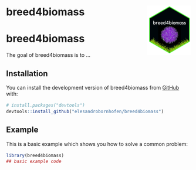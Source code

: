 # breed4biomass <img src="man/figures/logo.png" align="right" height="135" />

# breed4biomass

<!-- badges: start -->
<!-- badges: end -->

The goal of breed4biomass is to ...

## Installation

You can install the development version of breed4biomass from [GitHub](https://github.com/) with:

``` r
# install.packages("devtools")
devtools::install_github("elesandrobornhofen/breed4biomass")
```

## Example

This is a basic example which shows you how to solve a common problem:

``` r
library(breed4biomass)
## basic example code
```

